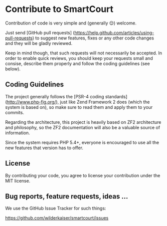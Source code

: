 # Contribute to SmartCourt

Contribution of code is very simple and (generally :relieved:) welcome.

Just send [GitHub pull requests] (https://help.github.com/articles/using-pull-requests) to suggest new features, fixes
or any other code changes and they will be gladly reviewed.

Keep in mind though, that such requests will not necessarily be accepted. In order to enable quick reviews, you should
keep your requests small and consise, describe them properly and follow the coding guidelines (see below).

## Coding Guidelines

The project generally follows the [PSR-4 coding standards] (http://www.php-fig.org/), just like Zend Framework 2 does
(which the system is based on), so make sure to read them and apply them to your commits.

Regarding the architecture, this project is heavily based on ZF2 architecture and philosophy, so the ZF2 documentation
will also be a valuable source of information.

Since the system requires PHP 5.4+, everyone is encouraged to use all the new features that version has to offer.

## License

By contributing your code, you agree to license your contribution under the MIT license.

## Bug reports, feature requests, ideas ...

We use the GitHub Issue Tracker for such things:

https://github.com/wilderkaiser/smartcourt/issues

